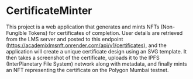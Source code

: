 # CertificateMinter
This project is a web application that generates and mints NFTs (Non-Fungible Tokens) for certificates of completion. User details are retrieved from the LMS server and posted to this endpoint (https://academixlmsnft.onrender.com/api/v1/certificates), and the application will create a unique certificate design using an SVG template. It then takes a screenshot of the certificate, uploads it to the IPFS (InterPlanetary File System) network along with metadata, and finally mints an NFT representing the certificate on the Polygon Mumbai testnet.
